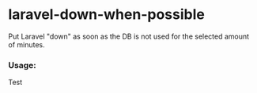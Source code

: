 # laravel-down-when-possible

Put Laravel "down" as soon as the DB is not used for the selected amount of minutes.

### Usage:

Test